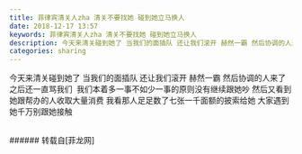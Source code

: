 ```yaml
---
title: 菲律宾清关人zha 清关不要找她 碰到她立马换人
date: 2018-12-17 13:57
keywords: 菲律宾清关人zha 清关不要找她 碰到她立马换人
description: 今天来清关碰到她了 当我们的面插队 还让我们滚开 赫然一霸 然后协调的人来了之后还一直骂我们  我们本着多一事不如少一事的原则没有继续跟她吵 然后又看到她跟帮办的人收取大量消费 我看那人足足数了七张一千面额的披索给她 大家遇到她千万别跟她接触 
categories: sharing
---
```

<td class="t_f" id="postmessage_2510668">

今天来清关碰到她了 当我们的面插队 还让我们滚开 赫然一霸 然后协调的人来了之后还一直骂我们  我们本着多一事不如少一事的原则没有继续跟她吵 然后又看到她跟帮办的人收取大量消费 我看那人足足数了七张一千面额的披索给她 大家遇到她千万别跟她接触 <br/>
<img alt="" border="0" class="zoom" data-cf-modified-d5d27485bee464b08d1bf4f1-="" file="http://www.flw.ph/data/appbyme/upload/image/201812/17/Fr82G3dGkGz1.jpg" id="aimg_oKuPZ" lazyloadthumb="1" onclick="" onmouseover="" src="http://www.flw.ph/data/appbyme/upload/image/201812/17/Fr82G3dGkGz1.jpg"/><br/>
<br/>
</td>
###### 转载自[菲龙网]